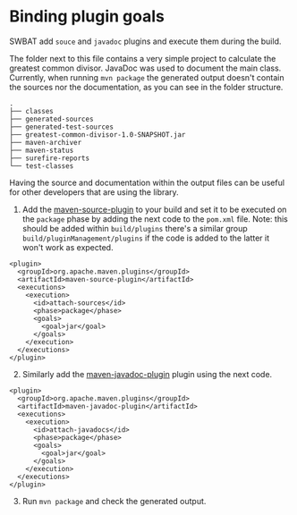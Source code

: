 # Binding plugin goals

SWBAT add `souce` and `javadoc` plugins and execute them during the build.

The folder next to this file contains a very simple project to calculate the greatest common divisor. JavaDoc was used 
to document the main class. Currently, when running `mvn package` the generated output doesn't contain
the sources nor the documentation, as you can see in the folder structure.

```
.
├── classes
├── generated-sources
├── generated-test-sources
├── greatest-common-divisor-1.0-SNAPSHOT.jar
├── maven-archiver
├── maven-status
├── surefire-reports
└── test-classes
```

Having the source and documentation within the output files can be useful for other developers that are using the library.

1. Add the [maven-source-plugin](https://maven.apache.org/plugins/maven-source-plugin/usage.html) to your build and set
 it to be executed on the `package` phase by adding the next code to the `pom.xml` file. 
 Note: this should be added within `build/plugins` there's a similar group `build/pluginManagement/plugins` if
 the code is added to the latter it won't work as expected. 

```
<plugin>
  <groupId>org.apache.maven.plugins</groupId>
  <artifactId>maven-source-plugin</artifactId>
  <executions>
    <execution>
      <id>attach-sources</id>
      <phase>package</phase>
      <goals>
        <goal>jar</goal>
      </goals>
    </execution>
  </executions>
</plugin>
```

2. Similarly add the [maven-javadoc-plugin](https://maven.apache.org/plugins/maven-javadoc-plugin/) plugin using the next code.

```
<plugin>
  <groupId>org.apache.maven.plugins</groupId>
  <artifactId>maven-javadoc-plugin</artifactId>
  <executions>
    <execution>
      <id>attach-javadocs</id>
      <phase>package</phase>
      <goals>
        <goal>jar</goal>
      </goals>
    </execution>
  </executions>
</plugin>
``` 

3. Run `mvn package` and check the generated output.